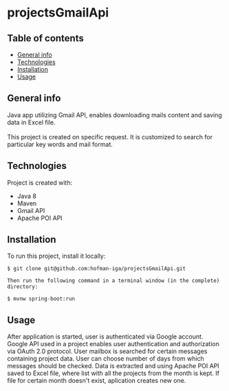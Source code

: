 # projectsGmailApi

## Table of contents
* [General info](#general-info)
* [Technologies](#technologies)
* [Installation](#installation)
* [Usage](#usage)

## General info
Java app utilizing Gmail API, enables downloading mails content and saving data in Excel file.  
\
This project is created on specific request. It is customized to search for particular key words and mail format.
  
## Technologies
Project is created with:
* Java 8
* Maven
* Gmail API
* Apache POI API

	
## Installation
To run this project, install it locally:

```
$ git clone git@github.com:hofman-iga/projectsGmailApi.git

Then run the following command in a terminal window (in the complete) directory:

$ mvnw spring-boot:run
```

## Usage

After application is started, user is authenticated via Google account. Google API used in a project enables user authentication and authorization via OAuth 2.0 protocol.
User mailbox is searched for certain messages containing project data. User can choose number of days from which messages should be checked.
Data is extracted and using Apache POI API saved to Excel file, where list with all the projects from the month is kept. If file for certain month doesn't exist, aplication creates new one.
